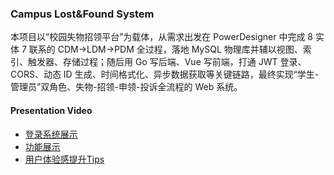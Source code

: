 ### Campus Lost&Found System
本项目以“校园失物招领平台”为载体，从需求出发在 PowerDesigner 中完成 8 实体 7 联系的 CDM→LDM→PDM 全过程，落地 MySQL 物理库并辅以视图、索引、触发器、存储过程；随后用 Go 写后端、Vue 写前端，打通 JWT 登录、CORS、动态 ID 生成、时间格式化、异步数据获取等关键链路，最终实现“学生-管理员”双角色、失物-招领-申领-投诉全流程的 Web 系统。

#### Presentation Video
- [登录系统展示](https://github.com/SherryAWA/Campus-Lost-And-Found-System/blob/master/code/%E5%B1%95%E7%A4%BA%E8%A7%86%E9%A2%91/%E7%99%BB%E5%BD%95%E7%B3%BB%E7%BB%9F.mp4)
- [功能展示](https://github.com/SherryAWA/Campus-Lost-And-Found-System/blob/master/code/%E5%B1%95%E7%A4%BA%E8%A7%86%E9%A2%91/%E5%8A%9F%E8%83%BD%E5%B1%95%E7%A4%BA.mp4)
- [用户体验感提升Tips](https://github.com/SherryAWA/Campus-Lost-And-Found-System/blob/master/code/%E5%B1%95%E7%A4%BA%E8%A7%86%E9%A2%91/%E6%88%91%E6%98%AF%E5%A6%82%E4%BD%95%E6%8F%90%E5%8D%87%E7%94%A8%E6%88%B7%)
